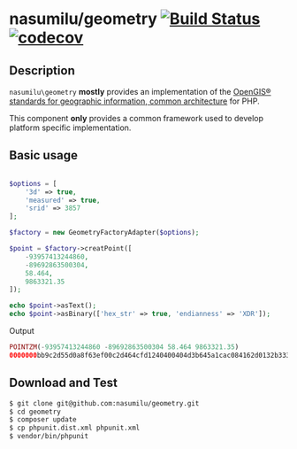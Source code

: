 # nasumilu/geometry [![Build Status](https://app.travis-ci.com/nasumilu/geometry.svg?branch=main)](https://app.travis-ci.com/nasumilu/geometry) [![codecov](https://codecov.io/gh/nasumilu/geometry/branch/main/graph/badge.svg?token=FEV4KWKKQJ)](https://codecov.io/gh/nasumilu/geometry)

## Description
`nasumilu\geometry` **mostly** provides an implementation of the [OpenGIS&reg; standards for geographic information, common architecture](https://www.ogc.org/standards/sfa) for PHP. 

This component **only** provides a common framework used to develop platform specific implementation.

## Basic usage

```php

$options = [
    '3d' => true,
    'measured' => true,
    'srid' => 3857
];

$factory = new GeometryFactoryAdapter($options);

$point = $factory->creatPoint([
    -93957413244860,
    -89692863500304,
    58.464,
    9863321.35
]);

echo $point->asText();
echo $point->asBinary(['hex_str' => true, 'endianness' => 'XDR']);

```
Output
```php
POINTZM(-93957413244860 -89692863500304 58.464 9863321.35)
0000000bb9c2d55d0a8f63ef00c2d464cfd1240400404d3b645a1cac084162d0132b333333
```

## Download and Test

```bash
$ git clone git@github.com:nasumilu/geometry.git
$ cd geometry
$ composer update
$ cp phpunit.dist.xml phpunit.xml
$ vendor/bin/phpunit
```